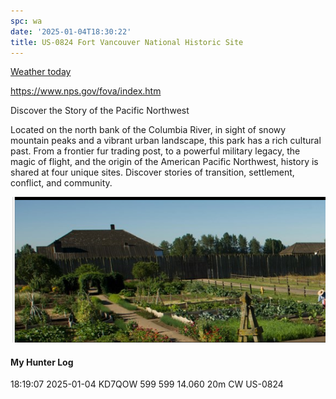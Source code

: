 ```yaml
---
spc: wa
date: '2025-01-04T18:30:22'
title: US-0824 Fort Vancouver National Historic Site
---
```


[Weather today](https://weawow.com/c5814616)

https://www.nps.gov/fova/index.htm

Discover the Story of the Pacific Northwest

Located on the north bank of the Columbia River, in sight of snowy mountain peaks and a vibrant urban landscape, this park has a rich cultural past. From a frontier fur trading post, to a powerful military legacy, the magic of flight, and the origin of the American Pacific Northwest, history is shared at four unique sites. Discover stories of transition, settlement, conflict, and community.

![pasted_image.png](/static/pasted_image_0169.png)


#### My Hunter Log
18:19:07    2025-01-04    KD7QOW    599    599        14.060    20m    CW    US-0824